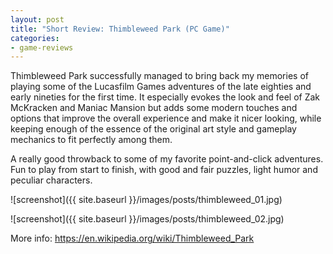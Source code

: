 ```yaml
---
layout: post
title: "Short Review: Thimbleweed Park (PC Game)"
categories:
- game-reviews
---
```


<p>
Thimbleweed Park successfully managed to bring back my memories of playing some of the Lucasfilm Games adventures of the late eighties and early nineties for the first time. It especially evokes the look and feel of Zak McKracken and Maniac Mansion but adds some modern touches and options that improve the overall experience and make it nicer looking, while keeping enough of the essence of the original art style and gameplay mechanics to fit perfectly among them.</p> 

<p>
A really good throwback to some of my favorite point-and-click adventures. Fun to play from start to finish, with good and fair puzzles, light humor and peculiar characters.
</p>


![screenshot]({{ site.baseurl }}/images/posts/thimbleweed_01.jpg)

![screenshot]({{ site.baseurl }}/images/posts/thimbleweed_02.jpg)


<p>More info: <a href="https://en.wikipedia.org/wiki/Thimbleweed_Park">https://en.wikipedia.org/wiki/Thimbleweed_Park</a><p>
